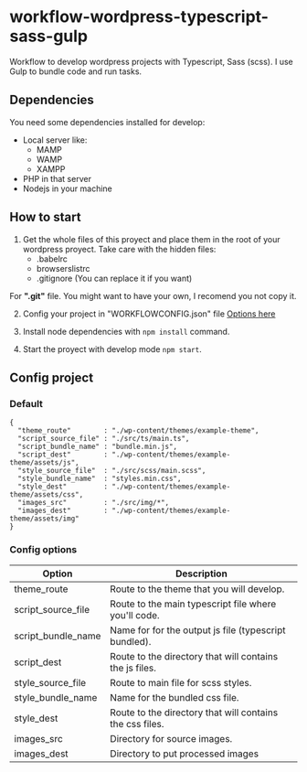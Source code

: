 # workflow-wordpress-typescript-sass-gulp
Workflow to develop wordpress projects with Typescript, Sass (scss). I use Gulp to bundle code and run tasks.


## Dependencies
You need some dependencies installed for develop:
- Local server like:
  - MAMP
  - WAMP
  - XAMPP
- PHP in that server
- Nodejs in your machine

## How to start
1. Get the whole files of this proyect and place them in the root of your wordpress proyect. Take care with the hidden files:
   * .babelrc
   * browserslistrc
   * .gitignore (You can replace it if you want)

For __".git"__ file. You might want to have your own, I recomend you not copy it.

2. Config your project in "WORKFLOWCONFIG.json" file [Options here](#config-options)

3. Install node dependencies with `npm install` command.

4. Start the proyect with develop mode `npm start`.

## Config project

### Default

```
{
  "theme_route"        : "./wp-content/themes/example-theme",
  "script_source_file" : "./src/ts/main.ts",
  "script_bundle_name" : "bundle.min.js",
  "script_dest"        : "./wp-content/themes/example-theme/assets/js",
  "style_source_file"  : "./src/scss/main.scss",
  "style_bundle_name"  : "styles.min.css",
  "style_dest"         : "./wp-content/themes/example-theme/assets/css",
  "images_src"         : "./src/img/*",
  "images_dest"        : "./wp-content/themes/example-theme/assets/img"
}
```

### Config options

Option             | Description
------             | -----------
theme_route        | Route to the theme that you will develop.
script_source_file | Route to the main typescript file where you'll code.
script_bundle_name | Name for for the output js file (typescript bundled).
script_dest        | Route to the directory that will contains the js files.
style_source_file  | Route to main file for scss styles.
style_bundle_name  | Name for the bundled css file.
style_dest         | Route to the directory that will contains the css files.
images_src         | Directory for source images.
images_dest        | Directory to put processed images




